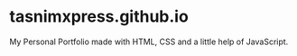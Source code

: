 # tasnimxpress.github.io
My Personal Portfolio made with HTML, CSS and a little help  of JavaScript. 
